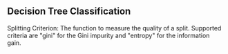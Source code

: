 ## Decision Tree Classification

Splitting Criterion:
The function to measure the quality of a split. Supported criteria are "gini" for the Gini impurity and "entropy" for the information gain.
